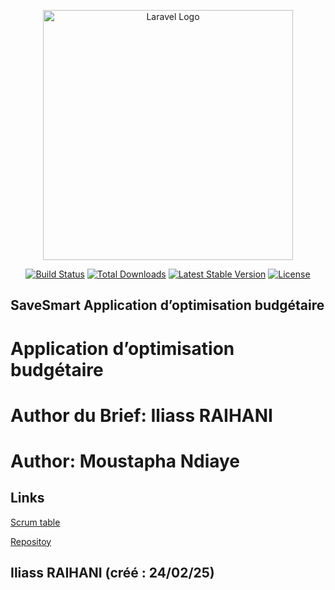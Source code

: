 <p align="center"><a href="https://laravel.com" target="_blank"><img src="https://raw.githubusercontent.com/laravel/art/master/logo-lockup/5%20SVG/2%20CMYK/1%20Full%20Color/laravel-logolockup-cmyk-red.svg" width="400" alt="Laravel Logo"></a></p>

<p align="center">
<a href="https://github.com/laravel/framework/actions"><img src="https://github.com/laravel/framework/workflows/tests/badge.svg" alt="Build Status"></a>
<a href="https://packagist.org/packages/laravel/framework"><img src="https://img.shields.io/packagist/dt/laravel/framework" alt="Total Downloads"></a>
<a href="https://packagist.org/packages/laravel/framework"><img src="https://img.shields.io/packagist/v/laravel/framework" alt="Latest Stable Version"></a>
<a href="https://packagist.org/packages/laravel/framework"><img src="https://img.shields.io/packagist/l/laravel/framework" alt="License"></a>
</p>

## SaveSmart Application d’optimisation budgétaire

# Application d’optimisation budgétaire

# Author du Brief: Iliass RAIHANI

# Author: Moustapha Ndiaye

## Links

[Scrum table](https://trello.com/invite/b/67bc4175376876245c9efa04/ATTIabcaf15da6f9e82674b135b618b38c26080DB1C7/savesmart)

[Repositoy](https://github.com/Youcode-Classe-E-2024-2025/Moustapha-Ndiaye-SaveSmart.git)

## Iliass RAIHANI (créé : 24/02/25)

